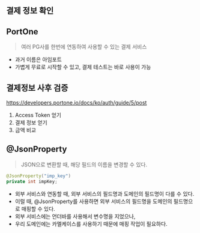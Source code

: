 ## 결제 정보 확인

## PortOne
> 여러 PG사를 한번에 연동하여 사용할 수 있는 결제 서비스
- 과거 이름은 아임포트
- 가볍게 무료로 시작할 수 있고, 결제 테스트는 바로 사용이 가능

## 결제정보 사후 검증
https://developers.portone.io/docs/ko/auth/guide/5/post
1. Access Token 얻기
2. 결제 정보 얻기
3. 금액 비교

## @JsonProperty
> JSON으로 변환할 때, 해당 필드의 이름을 변경할 수 있다.
```java
@JsonProperty("imp_key")
private int impKey;
```
- 외부 서비스와 연동할 때, 외부 서비스의 필드명과 도메인의 필드명이 다를 수 있다.
- 이럴 때, @JsonProperty를 사용하면 외부 서비스의 필드명을 도메인의 필드명으로 매핑할 수 있다.
- 외부 서비스에는 언더바를 사용해서 변수명을 지었으나, 
- 우리 도메인에는 카멜케이스를 사용하기 때문에 매핑 작업이 필요하다.